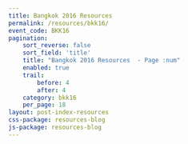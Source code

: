 ```yaml
---
title: Bangkok 2016 Resources
permalink: /resources/bkk16/
event_code: BKK16
pagination:
    sort_reverse: false
    sort_field: 'title'
    title: "Bangkok 2016 Resources  - Page :num"
    enabled: true
    trail:
        before: 4
        after: 4
    category: bkk16
    per_page: 18
layout: post-index-resources
css-package: resources-blog
js-package: resources-blog
---
```

